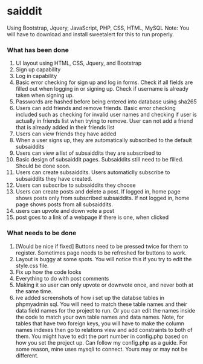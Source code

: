 # saiddit
Using Bootstrap, Jquery, JavaScript, PHP, CSS, HTML, MySQL
Note: You will have to download and install sweetalert for this to run properly.
### What has been done
1. UI layout using HTML, CSS, Jquery, and Bootstrap
2. Sign up capability
3. Log in capability
4. Basic error checking for sign up and log in forms. Check if all fields are filled out when logging in or signing up. Check if username is already taken when signing up.
5. Passwords are hashed before being entered into database using sha265
6. Users can add friends and remove friends. Basic error checking included such as checking for invalid user names and checking if user is actually in friends list when trying to remove. User can not add a friend that is already added in their friends list
7. Users can view friends they have added
8. When a user signs up, they are automatically subscribed to the default subsaiddits
9. Users can view a list of subsaiddits they are subscribed to
10. Basic design of subsaiddit pages. Subsaiddits still need to be filled. Should be done soon.
11. Users can create subsaiddits. Users automaticlly subscribe to subsaiddits they have created.
12. Users can subscribe to subsaiddits they choose
13. Users can create posts and delete a post. If logged in, home page shows posts only from subscribed subsaiddits. If not logged in, home page shows posts from all subsaiddits. 
14. users can upvote and down vote a post
15. post goes to a link of a webpage if there is one, when clicked


### What needs to be done
1. [Would be nice if fixed] Buttons need to be pressed twice for them to register. Sometimes page needs to be refreshed for   buttons to work.
2. Layout is buggy at some spots. You will notice this if you try to edit the style.css file.
3. Fix up how the code looks
4. Everything to do with post comments 
5. Making it so user can only upvote or downvote once, and never both at the same time. 
6. ive added screenshots of how i set up the databse tables in phpmyadmin sql. You will need to match these table names and their data field names for the project to run. Or you can edit the names inside the code to match your own table names and data names.  Note, for tables that have two foreign keys, you will have to make the column names indexes then go to relations view and add constraints to both of them. You might have to edit the port number in config.php based on how you set the project up. Can follow my config.php as a guide. For some reason, mine uses mysqli to connect. Yours may or may not be different.
 




